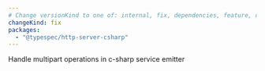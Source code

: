 ```yaml
---
# Change versionKind to one of: internal, fix, dependencies, feature, deprecation, breaking
changeKind: fix
packages:
  - "@typespec/http-server-csharp"
---
```


Handle multipart operations in c-sharp service emitter
